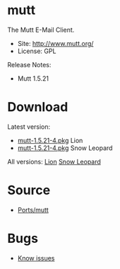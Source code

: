 

# mutt #

The Mutt E-Mail Client.

  * Site: http://www.mutt.org/
  * License: GPL

Release Notes:
  * Mutt 1.5.21


# Download #

Latest version:
  * [mutt-1.5.21-4.pkg](http://code.google.com/p/rudix/downloads/detail?name=mutt-1.5.21-4.pkg) Lion
  * [mutt-1.5.21-4.pkg](http://code.google.com/p/rudix-snowleopard/downloads/detail?name=mutt-1.5.21-4.pkg) Snow Leopard

All versions: [Lion](http://code.google.com/p/rudix/downloads/list?q=mutt) [Snow Leopard](http://code.google.com/p/rudix-snowleopard/downloads/list?q=mutt)

# Source #
  * [Ports/mutt](http://code.google.com/p/rudix/source/browse/Ports/mutt)

# Bugs #
  * [Know issues](http://code.google.com/p/rudix/issues/list?q=mutt)

